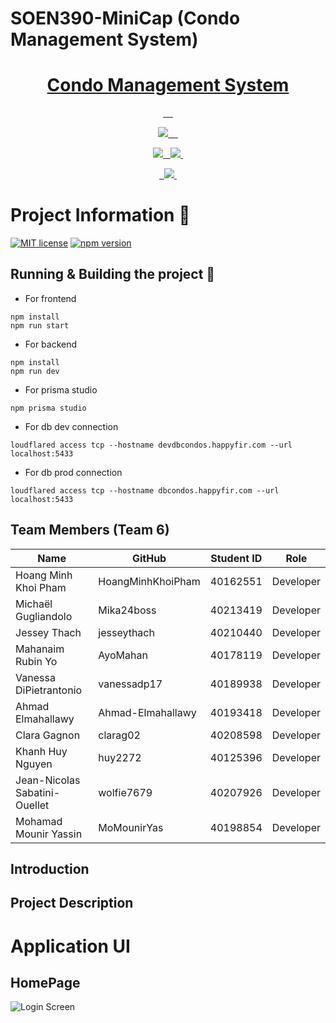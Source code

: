 # SOEN390-MiniCap (Condo Management System)

<p align="center">
  <a href="https://github.com/Ahmad-Elmahallawy/SOEN390-MiniCap">
    <h1 align="center">Condo Management System</h1>
  </a>
</p>

<p align="center">
  <a aria-label="Typescript" href="https://www.typescriptlang.org/">
    <img alt="" src="https://img.shields.io/badge/TypeScript-007ACC?style=for-the-badge&logo=typescript&logoColor=white">
  </a>
  <a aria-label="Typescript" href="https://www.typescriptlang.org/">
    <img alt="" src="https://img.shields.io/badge/Javascript-F7DF1E?style=for-the-badge&logo=javascript&logoColor=white">
  </a>
      <a aria-label="VSCode" href="https://code.visualstudio.com/">
    <img alt="" src="https://img.shields.io/badge/Visual_Studio_Code-0078D4?style=for-the-badge&logo=visual%20studio%20code&logoColor=white">
    </a>
    <a aria-label="VSCode" href="https://code.visualstudio.com/">
    <img alt="" src="https://img.shields.io/badge/Webstorm-000000?style=for-the-badge&logo=webstorm&logoColor=white">
    </a>
        <a aria-label="Figma" href="https://www.figma.com">
    <img alt="" src="https://img.shields.io/badge/Figma-F24E1E?style=for-the-badge&logo=figma&logoColor=white">
  </a>
</p>
<p align="center">
  <a aria-label="React" href="https://www.npmjs.com/">
    <img src="https://img.shields.io/badge/React-20232A?style=for-the-badge&logo=react&logoColor=61DAFB">
  </a>
    <a aria-label="Typescript" href="https://www.typescriptlang.org/">
    <img alt="" src="https://img.shields.io/badge/Postgresql-4169E1?style=for-the-badge&logo=postgresql&logoColor=white">
  </a>
  <a aria-label="MUI" href="https://mui.com/">
    <img alt="" src="https://img.shields.io/badge/prisma-2D3748?style=for-the-badge&logo=prisma&logoColor=white">
  </a>
  <a aria-label="GitKraken" href="https://www.gitkraken.com/">
    <img alt="" src="https://img.shields.io/badge/GitKraken-179287?style=for-the-badge&logo=GitKraken&logoColor=white">
  </a>
  <a aria-label="Cypress" href="https://www.cypress.io/">
    <img alt="" src="https://img.shields.io/badge/ExpressJS-17202C?style=for-the-badge&logo=express&logoColor=white">
  </a>
</p>
<p align="center">
  <a aria-label="React" href="https://www.npmjs.com/">
    <img src="https://img.shields.io/badge/Jest-C21325?style=for-the-badge&logo=jest&logoColor=61DAFB">
  </a>
    <a aria-label="Typescript" href="https://www.typescriptlang.org/">
    <img alt="" src="https://img.shields.io/badge/Sonarqube-4E9BCD?style=for-the-badge&logo=sonarqube&logoColor=white">
  </a>
  <a aria-label="MUI" href="https://mui.com/">
    <img alt="" src="https://img.shields.io/badge/Cypress-69D3A7?style=for-the-badge&logo=cypress&logoColor=white">
  </a>
      <a aria-label="Github Actions" href="">
    <img src="https://img.shields.io/badge/GitHub_Actions-2088FF?style=for-the-badge&logo=github-actions&logoColor=white">
  </a>
    <a aria-label="Figma" href="https://www.figma.com">
    <img alt="" src="https://img.shields.io/badge/eslint-4B32C3?style=for-the-badge&logo=eslint&logoColor=white">
  </a>
</p>
<p align="center">
  <a aria-label="Typescript" href="https://www.typescriptlang.org/">
    <img alt="" src="https://img.shields.io/badge/Docker-2496ED?style=for-the-badge&logo=docker&logoColor=white">
  </a>
  <a aria-label="Typescript" href="https://www.typescriptlang.org/">
    <img alt="" src="https://img.shields.io/badge/Portainer-13BEF9?style=for-the-badge&logo=portainer&logoColor=white">
  </a>
    <a aria-label="Github Actions" href="">
    <img src="https://img.shields.io/badge/minio-C72E49?style=for-the-badge&logo=minio&logoColor=white">
  </a>
    <a aria-label="Typescript" href="https://www.typescriptlang.org/">
    <img alt="" src="https://img.shields.io/badge/cloudflare-F38020?style=for-the-badge&logo=cloudflare&logoColor=white">
  </a>
</p>

# Project Information 🚀

[![MIT license](https://img.shields.io/badge/License-MIT-yellow.svg)](http://perso.crans.org/besson/LICENSE.html)
[![npm version](https://badge.fury.io/js/npm.svg)](https://badge.fury.io/js/npm)

## Running & Building the project 🔨
- For frontend
```
npm install
npm run start
```
- For backend
```
npm install
npm run dev
```
- For prisma studio
```
npm prisma studio
```
- For db dev connection
```
loudflared access tcp --hostname devdbcondos.happyfir.com --url localhost:5433
```
- For db prod connection
```
loudflared access tcp --hostname dbcondos.happyfir.com --url localhost:5433
```
## Team Members (Team 6)
| Name   | GitHub         | Student ID | Role |
|--------| -----          | -----------| -----|
| Hoang Minh Khoi Pham | HoangMinhKhoiPham | 40162551 | Developer  |
| Michaël Gugliandolo  | Mika24boss        | 40213419 | Developer  |
| Jessey Thach         | jesseythach          | 40210440 | Developer  |
| Mahanaim Rubin Yo    | AyoMahan          | 40178119 | Developer  |
| Vanessa DiPietrantonio  | vanessadp17         | 40189938 | Developer  |
| Ahmad Elmahallawy    | Ahmad-Elmahallawy          | 40193418 | Developer  |
| Clara Gagnon    | clarag02         | 40208598 | Developer  |
| Khanh Huy Nguyen    | huy2272          | 40125396 | Developer  |
| Jean-Nicolas Sabatini-Ouellet    | wolfie7679 | 40207926 | Developer  |
| Mohamad Mounir Yassin    | MoMounirYas          | 40198854 | Developer  |

## Introduction 

## Project Description 

# Application UI
## HomePage
<img src="[https://i.imgur.com/9iA10As.png](https://imgur.com/Wn28D7T)" alt="Login Screen" title="Login" />
